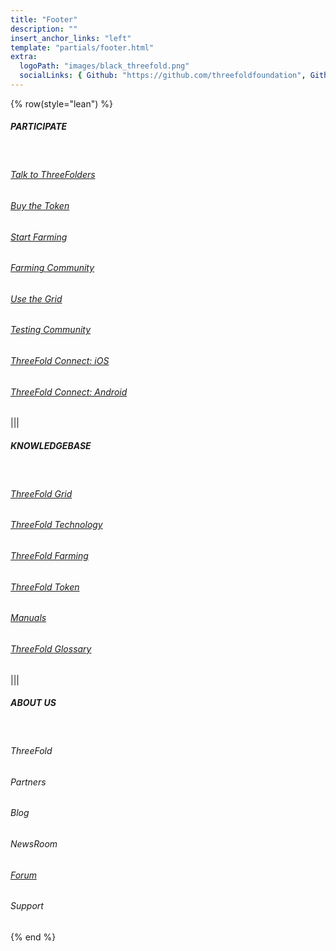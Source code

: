 ```yaml
---
title: "Footer"
description: ""
insert_anchor_links: "left"
template: "partials/footer.html"
extra:
  logoPath: "images/black_threefold.png"
  socialLinks: { Github: "https://github.com/threefoldfoundation", Github2: "https://github.com/threefoldtech", Twitter: "https://twitter.com/threefold_io", Telegram: "https://t.me/threefoldnews"  }
---
```


{% row(style="lean") %}

##### PARTICIPATE

<br>

###### [Talk to ThreeFolders](https://t.me/threefold)

###### [Buy the Token](https://library.threefold.me/info/threefold#/tokens/threefold__how_to_buy)

<h6><a href="" onclick="window.location.href='/farm'">Start Farming</a></h6>

###### [Farming Community](https://t.me/threefoldfarmers)

###### [Use the Grid](https://dashboard.grid.tf/)

###### [Testing Community](https://t.me/threefoldtesting)

###### [ThreeFold Connect: iOS](https://apps.apple.com/us/app/3bot-login/id1459845885)

###### [ThreeFold Connect: Android](https://play.google.com/store/apps/details?id=org.jimber.threebotlogin&hl=en_US)

|||

##### KNOWLEDGEBASE

<br>

###### [ThreeFold Grid](https://library.threefold.me/info/threefold#/tfgrid/threefold__tfgrid_home)

###### [ThreeFold Technology](https://library.threefold.me/info/threefold/#/technology/threefold__zos)

###### [ThreeFold Farming](https://library.threefold.me/info/threefold/#/tfgrid/farming/threefold__farming_home)

###### [ThreeFold Token](https://library.threefold.me/info/threefold/#/tokens/threefold__tokens_home)

###### [Manuals](https://library.threefold.me/info/threefold/#/manual_tfgrid3/threefold__manual3_home)

###### [ThreeFold Glossary](https://library.threefold.me/info/threefold/#/threefold__definitions_concepts)

|||

##### ABOUT US

<br>

<h6><a target="_self" onclick="window.location.href='/mission'">ThreeFold</a></h6>

<h6><a target="_self" onclick="window.location.href='/partners'">Partners</a></h6>

<h6><a target="_self" onclick="window.location.href='/blog'">Blog</a></h6>

<h6><a target="_self" onclick="window.location.href='/newsroom'">NewsRoom</a></h6>

###### [Forum](https://forum.threefold.io/)

<h6><a target="_self" onclick="window.location.href='/support'">Support</a></h6>

{% end %}
